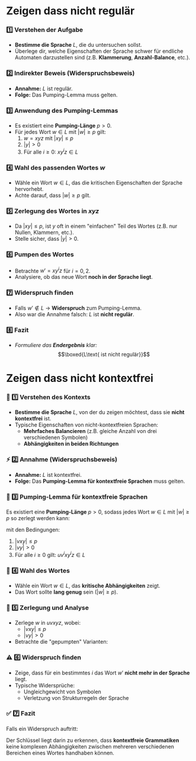 # Zeigen dass nicht regulär
### 1️⃣ Verstehen der Aufgabe

- **Bestimme die Sprache** $L$, die du untersuchen sollst.
- Überlege dir, welche Eigenschaften der Sprache schwer für endliche Automaten darzustellen sind (z.B. **Klammerung**, **Anzahl-Balance**, etc.).

### 2️⃣ Indirekter Beweis (Widerspruchsbeweis)

- **Annahme:** $L$ ist regulär.
- **Folge:** Das Pumping-Lemma muss gelten.

### 3️⃣ Anwendung des Pumping-Lemmas

- Es existiert eine **Pumping-Länge** $p > 0$.
- Für jedes Wort $w \in L$ mit $|w| \geq p$ gilt:
    1. $w = xyz$ mit $|xy| \leq p$
    2. $|y| > 0$
    3. Für alle $i \geq 0$: $xy^i z \in L$

### 4️⃣ Wahl des passenden Wortes $w$

- Wähle ein Wort $w \in L$, das die kritischen Eigenschaften der Sprache hervorhebt.
- Achte darauf, dass $|w| \geq p$ gilt.

### 5️⃣ Zerlegung des Wortes in $xyz$

- Da $|xy| \leq p$, ist $y$ oft in einem "einfachen" Teil des Wortes (z.B. nur Nullen, Klammern, etc.).
- Stelle sicher, dass $|y| > 0$.

### 6️⃣ Pumpen des Wortes

- Betrachte $w' = xy^i z$ für $i = 0, 2$.
- Analysiere, ob das neue Wort **noch in der Sprache liegt**.

### 7️⃣ Widerspruch finden

- Falls $w' \notin L$ → **Widerspruch** zum Pumping-Lemma.
- Also war die Annahme falsch: $L$ ist **nicht regulär**.

### 8️⃣ Fazit

- _Formuliere das_ ****_Endergebnis_**** _klar:_
$$\boxed{L\text{ ist nicht regulär}}$$
# Zeigen dass nicht kontextfrei
### 🚀 1️⃣ Verstehen des Kontexts

- **Bestimme die Sprache** $L$, von der du zeigen möchtest, dass sie **nicht kontextfrei** ist.
- Typische Eigenschaften von nicht-kontextfreien Sprachen:
    - **Mehrfaches Balancieren** (z.B. gleiche Anzahl von drei verschiedenen Symbolen)
    - **Abhängigkeiten in beiden Richtungen**

### ⚡ 2️⃣ Annahme (Widerspruchsbeweis)

- **Annahme:** $L$ ist kontextfrei.
- **Folge:** Das **Pumping-Lemma für kontextfreie Sprachen** muss gelten.

### 🔁 3️⃣ Pumping-Lemma für kontextfreie Sprachen

Es existiert eine **Pumping-Länge** $p > 0$, sodass jedes Wort $w \in L$ mit $|w| \geq p$ so zerlegt werden kann:

mit den Bedingungen:
1. $|vxy| \leq p$
2. $|vy| > 0$
3. Für alle $i \geq 0$ gilt: $uv^i x y^i z \in L$

### 🧩 4️⃣ Wahl des Wortes

- Wähle ein Wort $w \in L$, das **kritische Abhängigkeiten** zeigt.
- Das Wort sollte **lang genug** sein ($|w| \geq p$).

### 🚀 5️⃣ Zerlegung und Analyse

- Zerlege $w$ in $uvxyz$, wobei:
    - $|vxy| \leq p$
    - $|vy| > 0$
- Betrachte die "gepumpten" Varianten:

### ⚠️ 6️⃣ Widerspruch finden

- Zeige, dass für ein bestimmtes $i$ das Wort $w'$ **nicht mehr in der Sprache** liegt.
- Typische Widersprüche:
    - Ungleichgewicht von Symbolen
    - Verletzung von Strukturregeln der Sprache

### ✅ 7️⃣ Fazit

Falls ein Widerspruch auftritt:

Der Schlüssel liegt darin zu erkennen, dass **kontextfreie Grammatiken** keine komplexen Abhängigkeiten zwischen mehreren verschiedenen Bereichen eines Wortes handhaben können.